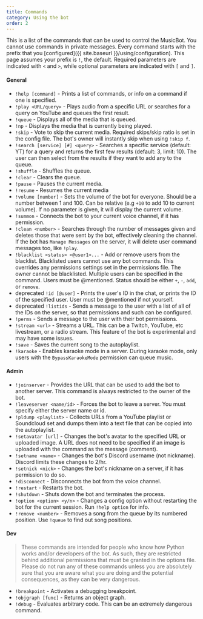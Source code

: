 ```yaml
---
title: Commands
category: Using the bot
order: 2
---
```


This is a list of the commands that can be used to control the MusicBot. You cannot use commands in private messages. Every command starts with the prefix that you [configured]({{ site.baseurl }}/using/configuration). This page assumes your prefix is `!`, the default. Required parameters are indicated with `<` and `>`, while optional parameters are indicated with `[` and `]`.


#### General

- `!help [command]` - Prints a list of commands, or info on a command if one is specified.
- `!play <URL/query>` - Plays audio from a specific URL or searches for a query on YouTube and queues the first result.
- `!queue` - Displays all of the media that is queued.
- `!np` - Displays the media that is currently being played.
- `!skip` - Vote to skip the current media. Required skips/skip ratio is set in the config file. The bot's owner will instantly skip when using `!skip f`.
- `!search [service] [#] <query>` - Searches a specific service (default: YT) for a query and returns the first few results (default: 3, limit: 10). The user can then select from the results if they want to add any to the queue.
- `!shuffle` - Shuffles the queue.
- `!clear` - Clears the queue.
- `!pause` - Pauses the current media.
- `!resume` - Resumes the current media
- `!volume [number]` - Sets the volume of the bot for everyone. Should be a number between 1 and 100. Can be relative (e.g `+10` to add 10 to current volume). If no parameter is given, it will display the current volume.
- `!summon` - Connects the bot to your current voice channel, if it has permission.
- `!clean <number>` - Searches through the number of messages given and deletes those that were sent by the bot, effectively cleaning the channel. If the bot has `Manage Messages` on the server, it will delete user command messages too, like `!play`.
- `!blacklist <status> <@user1>...` - Add or remove users from the blacklist. Blacklisted users cannot use any bot commands. This overrides any permissions settings set in the permissions file. The owner cannot be blacklisted. Multiple users can be specified in the command. Users must be @mentioned. Status should be either `+`, `-`, `add`, or `remove`.
- <span class="badge warn">deprecated</span> `!id [@user]` - Prints the user's ID in the chat, or prints the ID of the specified user. User must be @mentioned if not yourself.
- <span class="badge warn">deprecated</span> `!listids` - Sends a message to the user with a list of all of the IDs on the server, so that permissions and such can be configured.
- `!perms` - Sends a message to the user with their bot permissions.
- `!stream <url>` - Streams a URL. This can be a Twitch, YouTube, etc livestream, or a radio stream. This feature of the bot is experimental and may have some issues.
- `!save` - Saves the current song to the autoplaylist.
- `!karaoke` - Enables karaoke mode in a server. During karaoke mode, only users with the `BypassKaraokeMode` permission can queue music.

#### Admin

- `!joinserver` - Provides the URL that can be used to add the bot to another server. This command is always restricted to the owner of the bot.
- `!leaveserver <name/id>` - Forces the bot to leave a server. You must specify either the server name or id.
- `!pldump <playlist>` - Collects URLs from a YouTube playlist or Soundcloud set and dumps them into a text file that can be copied into the autoplaylist.
- `!setavatar [url]` - Changes the bot's avatar to the specified URL or uploaded image. A URL does not need to be specified if an image is uploaded with the command as the message (comment).
- `!setname <name>` - Changes the bot's Discord username (not nickname). Discord limits these changes to 2/hr.
- `!setnick <nick>` - Changes the bot's nickname on a server, if it has permission to do so.
- `!disconnect` - Disconnects the bot from the voice channel.
- `!restart` - Restarts the bot.
- `!shutdown` - Shuts down the bot and terminates the process.
- `!option <option> <y/n>` - Changes a config option without restarting the bot for the current session. Run `!help option` for info.
- `!remove <number>` - Removes a song from the queue by its numbered position. Use `!queue` to find out song positions.

#### Dev

> These commands are intended for people who know how Python works and/or developers of the bot. As such, they are restricted behind additional permissions that must be granted in the options file. Please do not run any of these commands unless you are absolutely sure that you are aware what you are doing and the potential consequences, as they can be very dangerous.

- `!breakpoint` - Activates a debugging breakpoint.
- `!objgraph [func]` - Returns an object graph.
- `!debug` - Evaluates arbitrary code. This can be an extremely dangerous command.
